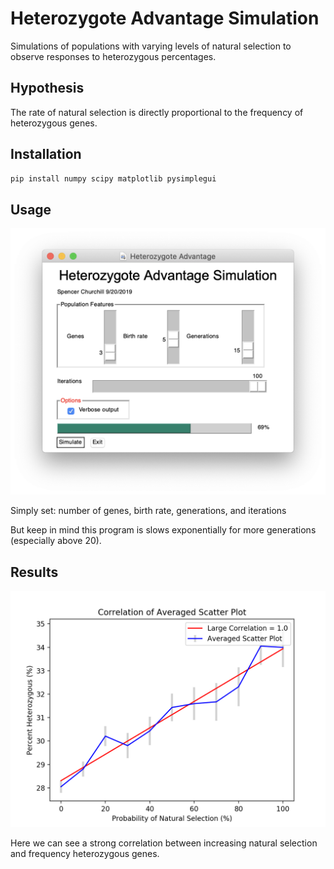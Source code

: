 # Heterozygote Advantage Simulation
Simulations of populations with varying levels of natural selection to observe responses to heterozygous percentages.

## Hypothesis
The rate of natural selection is directly proportional to the frequency of heterozygous genes.

## Installation
```bash
pip install numpy scipy matplotlib pysimplegui
```

## Usage
<img src="Images/GUI.png">

Simply set:
  number of genes,
  birth rate,
  generations,
  and iterations

But keep in mind this program is slows exponentially for more generations (especially above 20).

## Results
<img src="Images/Figure_1.png">

Here we can see a strong correlation between increasing natural selection and frequency heterozygous genes.
